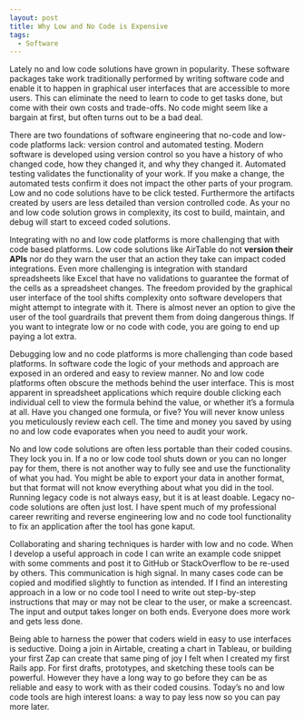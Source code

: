 ```yaml
---
layout: post
title: Why Low and No Code is Expensive
tags:
  - Software
---
```

Lately no and low code solutions have grown in popularity. These software packages take work traditionally performed by writing software code and enable it to happen in graphical user interfaces that are accessible to more users. This can eliminate the need to learn to code to get tasks done, but come with their own costs and trade-offs. No code might seem like a bargain at first, but often turns out to be a bad deal.

There are two foundations of software engineering that no-code and low-code platforms lack: version control and automated testing. Modern software is developed using version control so you have a history of who changed code, how they changed it, and why they changed it. Automated testing validates the functionality of your work. If you make a change, the automated tests confirm it does not impact the other parts of your program. Low and no code solutions have to be click tested. Furthermore the artifacts created by users are less detailed than version controlled code. As your no and low code solution grows in complexity, its cost to build, maintain, and debug will start to exceed coded solutions.

Integrating with no and low code platforms is more challenging that with code based platforms. Low code solutions like AirTable do not **version their APIs** nor do they warn the user that an action they take can impact coded integrations. Even more challenging is integration with standard spreadsheets like Excel that have no validations to guarantee the format of the cells as a spreadsheet changes. The freedom provided by the graphical user interface of the tool shifts complexity onto software developers that might attempt to integrate with it. There is almost never an option to give the user of the tool guardrails that prevent them from doing dangerous things. If you want to integrate low or no code with code, you are going to end up paying a lot extra. 

Debugging low and no code platforms is more challenging than code based platforms. In software code the logic of your methods and approach are exposed in an ordered and easy to review manner. No and low code platforms often obscure the methods behind the user interface. This is most apparent in spreadsheet applications which require double clicking each individual cell to view the formula behind the value, or whether it’s a formula at all. Have you changed one formula, or five? You will never know unless you meticulously review each cell. The time and money you saved by using no and low code evaporates when you need to audit your work.

No and low code solutions are often less portable than their coded cousins. They lock you in. If a no or low code tool shuts down or you can no longer pay for them, there is not another way to fully see and use the functionality of what you had. You might be able to export your data in another format, but that format will not know everything about what you did in the tool. Running legacy code is not always easy, but it is at least doable. Legacy no-code solutions are often just lost. I have spent much of my professional career rewriting and reverse engineering low and no code tool functionality to fix an application after the tool has gone kaput. 

Collaborating and sharing techniques is harder with low and no code. When I develop a useful approach in code I can write an example code snippet with some comments and post it to GitHub or StackOverflow to be re-used by others. This communication is high signal. In many cases code can be copied and modified slightly to function as intended. If I find an interesting approach in a low or no code tool I need to write out step-by-step instructions that may or may not be clear to the user, or make a screencast. The input and output takes longer on both ends. Everyone does more work and gets less done.

Being able to harness the power that coders wield in easy to use interfaces is seductive. Doing a join in Airtable, creating a chart in Tableau, or building your first Zap can create that same ping of joy I felt when I created my first Rails app. For first drafts, prototypes, and sketching these tools can be powerful. However they have a long way to go before they can be as reliable and easy to work with as their coded cousins. Today’s no and low code tools are high interest loans: a way to pay less now so you can pay more later.